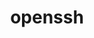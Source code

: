 ---
title: "openssh"
layout: cache
categories: [package, v0.18.1]
meta: {"versions": ["9.0p1"], "compilers": ["gcc@=7.3.1", "gcc@=7.5.0", "gcc@=8.4.0"], "oss": ["amzn2", "ubuntu18.04"], "platforms": ["linux"], "targets": ["aarch64", "graviton2", "x86_64", "x86_64_v3", "x86_64_v4"], "stacks": ["aws-ahug", "aws-ahug-aarch64", "aws-isc", "aws-isc-aarch64", "data-vis-sdk", "e4s", "root", "tutorial"], "num_specs": 6, "num_specs_by_stack": {"aws-ahug": 2, "root": 6, "aws-isc": 2, "aws-ahug-aarch64": 2, "aws-isc-aarch64": 2, "e4s": 1, "data-vis-sdk": 1, "tutorial": 2}}
spec_details: [{"hash": "2ekj6i56rkm3vfibro4l557wtvbylwuo", "compiler": "gcc@=7.3.1", "versions": ["9.0p1"], "os": "amzn2", "platform": "linux", "target": "x86_64_v4", "variants": [], "stacks": ["aws-ahug", "root", "aws-isc"], "size": "-", "tarball": "https://binaries.spack.io/v0.18.1/build_cache/linux-amzn2-x86_64_v4/gcc-7.3.1/openssh-9.0p1/linux-amzn2-x86_64_v4-gcc-7.3.1-openssh-9.0p1-2ekj6i56rkm3vfibro4l557wtvbylwuo.spack"}, {"hash": "3vz6bckbacqhfx4igdru6jamz6vidu7k", "compiler": "gcc@=7.3.1", "versions": ["9.0p1"], "os": "amzn2", "platform": "linux", "target": "graviton2", "variants": [], "stacks": ["aws-ahug-aarch64", "root", "aws-isc-aarch64"], "size": "-", "tarball": "https://binaries.spack.io/v0.18.1/build_cache/linux-amzn2-graviton2/gcc-7.3.1/openssh-9.0p1/linux-amzn2-graviton2-gcc-7.3.1-openssh-9.0p1-3vz6bckbacqhfx4igdru6jamz6vidu7k.spack"}, {"hash": "k7fmzlc2ys2lxoxneekwi5ni74toheaz", "compiler": "gcc@=7.3.1", "versions": ["9.0p1"], "os": "amzn2", "platform": "linux", "target": "aarch64", "variants": [], "stacks": ["aws-ahug-aarch64", "root", "aws-isc-aarch64"], "size": "-", "tarball": "https://binaries.spack.io/v0.18.1/build_cache/linux-amzn2-aarch64/gcc-7.3.1/openssh-9.0p1/linux-amzn2-aarch64-gcc-7.3.1-openssh-9.0p1-k7fmzlc2ys2lxoxneekwi5ni74toheaz.spack"}, {"hash": "a46hcbygyezos4il7tzb2tt2gd3f7pua", "compiler": "gcc@=7.3.1", "versions": ["9.0p1"], "os": "amzn2", "platform": "linux", "target": "x86_64_v3", "variants": [], "stacks": ["aws-ahug", "root", "aws-isc"], "size": "-", "tarball": "https://binaries.spack.io/v0.18.1/build_cache/linux-amzn2-x86_64_v3/gcc-7.3.1/openssh-9.0p1/linux-amzn2-x86_64_v3-gcc-7.3.1-openssh-9.0p1-a46hcbygyezos4il7tzb2tt2gd3f7pua.spack"}, {"hash": "3ez3d3jtc4f7bph5suuzqebujp3gppwv", "compiler": "gcc@=7.5.0", "versions": ["9.0p1"], "os": "ubuntu18.04", "platform": "linux", "target": "x86_64", "variants": [], "stacks": ["e4s", "root", "data-vis-sdk", "tutorial"], "size": "-", "tarball": "https://binaries.spack.io/v0.18.1/build_cache/linux-ubuntu18.04-x86_64/gcc-7.5.0/openssh-9.0p1/linux-ubuntu18.04-x86_64-gcc-7.5.0-openssh-9.0p1-3ez3d3jtc4f7bph5suuzqebujp3gppwv.spack"}, {"hash": "2nsdyqmspd2uogwru7gnoepxvmhv22o4", "compiler": "gcc@=8.4.0", "versions": ["9.0p1"], "os": "ubuntu18.04", "platform": "linux", "target": "x86_64", "variants": [], "stacks": ["root", "tutorial"], "size": "-", "tarball": "https://binaries.spack.io/v0.18.1/build_cache/linux-ubuntu18.04-x86_64/gcc-8.4.0/openssh-9.0p1/linux-ubuntu18.04-x86_64-gcc-8.4.0-openssh-9.0p1-2nsdyqmspd2uogwru7gnoepxvmhv22o4.spack"}]
---